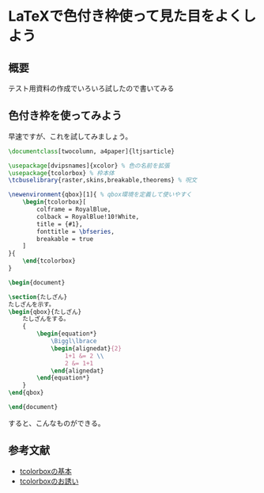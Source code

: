 # LaTeXで色付き枠使って見た目をよくしよう

## 概要

テスト用資料の作成でいろいろ試したので書いてみる

## 色付き枠を使ってみよう

早速ですが、これを試してみましょう。

```tex
\documentclass[twocolumn, a4paper]{ltjsarticle}

\usepackage[dvipsnames]{xcolor} % 色の名前を拡張
\usepackage{tcolorbox} % 枠本体
\tcbuselibrary{raster,skins,breakable,theorems} % 呪文

\newenvironment{qbox}[1]{ % qbox環境を定義して使いやすく
    \begin{tcolorbox}[
        colframe = RoyalBlue,
        colback = RoyalBlue!10!White,
        title = {#1},
        fonttitle = \bfseries,
        breakable = true
    ]
}{
    \end{tcolorbox}
}

\begin{document}

\section{たしざん}
たしざんを示す。
\begin{qbox}{たしざん}
    たしざんをする。
    {
        \begin{equation*}
            \Biggl\lbrace
            \begin{alignedat}{2}
                1+1 &= 2 \\
                2 &= 1+1
            \end{alignedat}
        \end{equation*}
    }
\end{qbox}

\end{document}
```

すると、こんなものができる。

<!-- ![得られた文章の一部](/img/example1.png) -->


## 参考文献
 - [tcolorboxの基本](https://texmedicine.hatenadiary.jp/entry/2015/12/17/000339)
 - [tcolorboxのお誘い](https://marukunalufd0123.hatenablog.com/entry/2019/03/15/071717)
